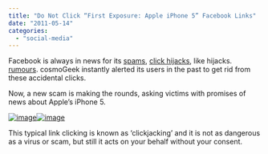 ```yaml
---
title: "Do Not Click “First Exposure: Apple iPhone 5” Facebook Links"
date: "2011-05-14"
categories: 
  - "social-media"
---
```


Facebook is always in news for its [spams](http://www.cosmogeek.info/2011/04/new-facebook-spam-americas-got-talent.html), [click hijacks](http://www.cosmogeek.info/2011/04/new-facebook-spam-americas-got-talent.html), like hijacks. [rumours](http://www.cosmogeek.info/2011/03/hoax-facebook-will-not-use-your-photos.html). cosmoGeek instantly alerted its users in the past to get rid from these accidental clicks.

Now, a new scam is making the rounds, asking victims with promises of news about Apple’s iPhone 5.

[![image](images/image%5B7%5D.png "image")![image](http://lh4.ggpht.com/_40bmzDo_mBs/Tc1Ae9uveKI/AAAAAAAAB-k/9pBVIFajs0w/image_thumb%5B3%5D.png?imgmax=800 "image")](http://lh5.ggpht.com/_40bmzDo_mBs/Tc1AcDRfJtI/AAAAAAAAB-Y/i6rpgCsesrY/s1600-h/image%5B3%5D.png)

This typical link clicking is known as ‘clickjacking’ and it is not as dangerous as a virus or scam, but still it acts on your behalf without your consent.
